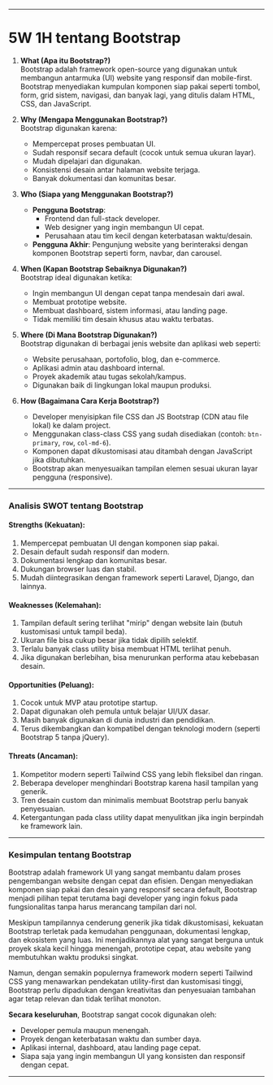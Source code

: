 
---

# 5W 1H tentang Bootstrap

1. **What (Apa itu Bootstrap?)**  
   Bootstrap adalah framework open-source yang digunakan untuk membangun antarmuka (UI) website yang responsif dan mobile-first. Bootstrap menyediakan kumpulan komponen siap pakai seperti tombol, form, grid sistem, navigasi, dan banyak lagi, yang ditulis dalam HTML, CSS, dan JavaScript.

2. **Why (Mengapa Menggunakan Bootstrap?)**  
   Bootstrap digunakan karena:  
   - Mempercepat proses pembuatan UI.  
   - Sudah responsif secara default (cocok untuk semua ukuran layar).  
   - Mudah dipelajari dan digunakan.  
   - Konsistensi desain antar halaman website terjaga.  
   - Banyak dokumentasi dan komunitas besar.

3. **Who (Siapa yang Menggunakan Bootstrap?)**  
   - **Pengguna Bootstrap**:  
     - Frontend dan full-stack developer.  
     - Web designer yang ingin membangun UI cepat.  
     - Perusahaan atau tim kecil dengan keterbatasan waktu/desain.  
   - **Pengguna Akhir**: Pengunjung website yang berinteraksi dengan komponen Bootstrap seperti form, navbar, dan carousel.

4. **When (Kapan Bootstrap Sebaiknya Digunakan?)**  
   Bootstrap ideal digunakan ketika:  
   - Ingin membangun UI dengan cepat tanpa mendesain dari awal.  
   - Membuat prototipe website.  
   - Membuat dashboard, sistem informasi, atau landing page.  
   - Tidak memiliki tim desain khusus atau waktu terbatas.

5. **Where (Di Mana Bootstrap Digunakan?)**  
   Bootstrap digunakan di berbagai jenis website dan aplikasi web seperti:  
   - Website perusahaan, portofolio, blog, dan e-commerce.  
   - Aplikasi admin atau dashboard internal.  
   - Proyek akademik atau tugas sekolah/kampus.  
   - Digunakan baik di lingkungan lokal maupun produksi.

6. **How (Bagaimana Cara Kerja Bootstrap?)**  
   - Developer menyisipkan file CSS dan JS Bootstrap (CDN atau file lokal) ke dalam project.  
   - Menggunakan class-class CSS yang sudah disediakan (contoh: `btn-primary`, `row`, `col-md-6`).  
   - Komponen dapat dikustomisasi atau ditambah dengan JavaScript jika dibutuhkan.  
   - Bootstrap akan menyesuaikan tampilan elemen sesuai ukuran layar pengguna (responsive).

---

### Analisis SWOT tentang Bootstrap

#### **Strengths (Kekuatan):**  
1. Mempercepat pembuatan UI dengan komponen siap pakai.  
2. Desain default sudah responsif dan modern.  
3. Dokumentasi lengkap dan komunitas besar.  
4. Dukungan browser luas dan stabil.  
5. Mudah diintegrasikan dengan framework seperti Laravel, Django, dan lainnya.

#### **Weaknesses (Kelemahan):**  
1. Tampilan default sering terlihat "mirip" dengan website lain (butuh kustomisasi untuk tampil beda).  
2. Ukuran file bisa cukup besar jika tidak dipilih selektif.  
3. Terlalu banyak class utility bisa membuat HTML terlihat penuh.  
4. Jika digunakan berlebihan, bisa menurunkan performa atau kebebasan desain.

#### **Opportunities (Peluang):**  
1. Cocok untuk MVP atau prototipe startup.  
2. Dapat digunakan oleh pemula untuk belajar UI/UX dasar.  
3. Masih banyak digunakan di dunia industri dan pendidikan.  
4. Terus dikembangkan dan kompatibel dengan teknologi modern (seperti Bootstrap 5 tanpa jQuery).

#### **Threats (Ancaman):**  
1. Kompetitor modern seperti Tailwind CSS yang lebih fleksibel dan ringan.  
2. Beberapa developer menghindari Bootstrap karena hasil tampilan yang generik.  
3. Tren desain custom dan minimalis membuat Bootstrap perlu banyak penyesuaian.  
4. Ketergantungan pada class utility dapat menyulitkan jika ingin berpindah ke framework lain.

---

###  **Kesimpulan tentang Bootstrap**

Bootstrap adalah framework UI yang sangat membantu dalam proses pengembangan website dengan cepat dan efisien. Dengan menyediakan komponen siap pakai dan desain yang responsif secara default, Bootstrap menjadi pilihan tepat terutama bagi developer yang ingin fokus pada fungsionalitas tanpa harus merancang tampilan dari nol.

Meskipun tampilannya cenderung generik jika tidak dikustomisasi, kekuatan Bootstrap terletak pada kemudahan penggunaan, dokumentasi lengkap, dan ekosistem yang luas. Ini menjadikannya alat yang sangat berguna untuk proyek skala kecil hingga menengah, prototipe cepat, atau website yang membutuhkan waktu produksi singkat.

Namun, dengan semakin populernya framework modern seperti Tailwind CSS yang menawarkan pendekatan utility-first dan kustomisasi tinggi, Bootstrap perlu dipadukan dengan kreativitas dan penyesuaian tambahan agar tetap relevan dan tidak terlihat monoton.

**Secara keseluruhan**, Bootstrap sangat cocok digunakan oleh:
- Developer pemula maupun menengah.  
- Proyek dengan keterbatasan waktu dan sumber daya.  
- Aplikasi internal, dashboard, atau landing page cepat.  
- Siapa saja yang ingin membangun UI yang konsisten dan responsif dengan cepat.

---
